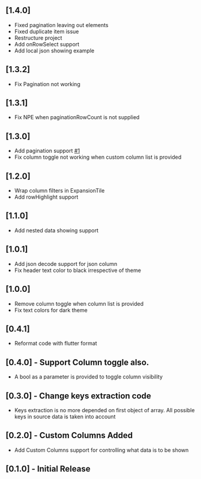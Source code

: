 ## [1.4.0]
- Fixed pagination leaving out elements
- Fixed duplicate item issue
- Restructure project
- Add onRowSelect support
- Add local json showing example

## [1.3.2]
- Fix Pagination not working

## [1.3.1]
- Fix NPE when paginationRowCount is not supplied

## [1.3.0]
- Add pagination support [#1](https://github.com/apgapg/json_table/issues/1)
- Fix column toggle not working when custom column list is provided

## [1.2.0]
- Wrap column filters in ExpansionTile
- Add rowHighlight support

## [1.1.0]
- Add nested data showing support

## [1.0.1]
- Add json decode support for json column
- Fix header text color to black irrespective of theme

## [1.0.0]
- Remove column toggle when column list is provided
- Fix text colors for dark theme

## [0.4.1]
- Reformat code with flutter format

## [0.4.0] - Support Column toggle also.
- A bool as a parameter is provided to toggle column visibility

## [0.3.0] - Change keys extraction code  
- Keys extraction is no more depended on first object of array. All possible keys in source data is taken into account

## [0.2.0] - Custom Columns Added  
- Add Custom Columns support for controlling what data is to be shown

## [0.1.0] - Initial Release
